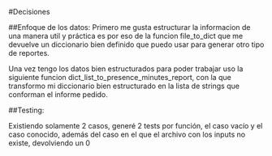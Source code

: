 #Decisiones

##Enfoque de los datos:
Primero me gusta estructurar la informacion de una manera util y práctica es por eso de la funcion file_to_dict
que me devuelve un diccionario bien definido que puedo usar para generar otro tipo de reportes.

Una vez tengo los datos bien estructurados para poder trabajar uso la siguiente funcion dict_list_to_presence_minutes_report,
con la que transformo mi diccionario bien estructurado en la lista de strings que conforman el informe pedido.

##Testing:

Existiendo solamente 2 casos, generé 2 tests por función, el caso vacío y el caso conocido, además del caso en el que el
archivo con los inputs no existe, devolviendo un 0
